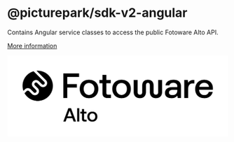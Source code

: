 # @picturepark/sdk-v2-angular

Contains Angular service classes to access the public Fotoware Alto API.

[More information](https://github.com/Picturepark/Picturepark.SDK.TypeScript/blob/master/docs/picturepark-sdk-v2-angular/README.md)

![logo](https://raw.githubusercontent.com/Picturepark/Picturepark.SDK.TypeScript/master/assets/picturepark-logo.png)
